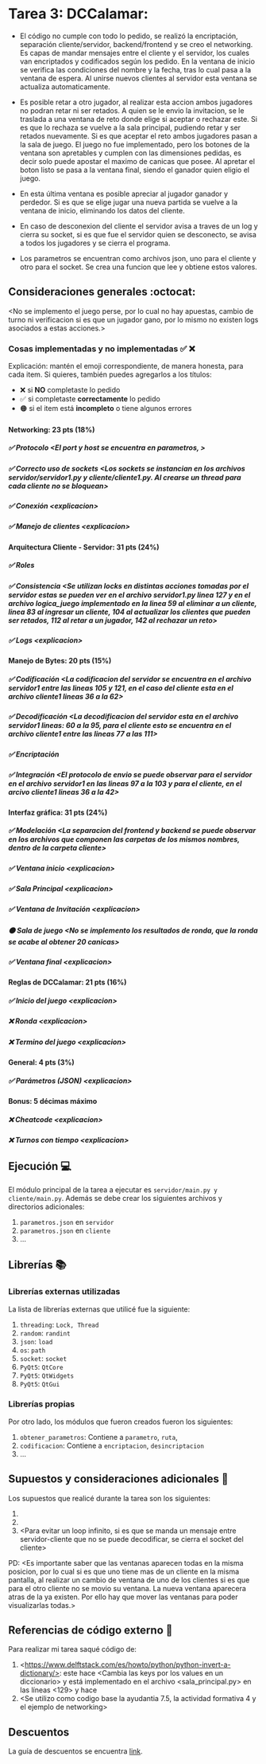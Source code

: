 # Tarea 3: DCCalamar:

* El código no cumple con todo lo pedido, se realizó la encriptación, separación cliente/servidor, backend/frontend y se creo el networking. Es capas de mandar mensajes entre el cliente y el servidor, los cuales van encriptados y codificados según los pedido. En la ventana de inicio se verifica las condiciones del nombre y la fecha, tras lo cual pasa a la ventana de espera. Al unirse nuevos clientes al servidor esta ventana se actualiza automaticamente. 

* Es posible retar a otro jugador, al realizar esta accion ambos jugadores no podran retar ni ser retados. A quien se le envio la invitacion, se le traslada a una ventana de reto donde elige si aceptar o rechazar este. Si es que lo rechaza se vuelve a la sala principal, pudiendo retar y ser retados nuevamente. Si es que aceptar el reto ambos jugadores pasan a la sala de juego. El juego no fue implementado, pero los botones de la ventana son apretables y cumplen con las dimensiones pedidas, es decir solo puede apostar el maximo de canicas que posee. Al apretar el boton listo se pasa a la ventana final, siendo el ganador quien eligio el juego. 

* En esta última ventana es posible apreciar al jugador ganador y perdedor. Si es que se elige jugar una nueva partida se vuelve a la ventana de inicio, eliminando los datos del cliente.

* En caso de desconexion del cliente el servidor avisa a traves de un log y cierra su socket, si es que fue el servidor quien se desconecto, se avisa a todos los jugadores y se cierra el programa.

* Los parametros se encuentran como archivos json, uno para el cliente y otro para el socket. Se crea una funcion que lee y obtiene estos valores.

## Consideraciones generales :octocat:

<No se implemento el juego perse, por lo cual no hay apuestas, cambio de turno ni verificacion si es que un jugador gano, por lo mismo no existen logs asociados a estas acciones.>

### Cosas implementadas y no implementadas :white_check_mark: :x:

Explicación: mantén el emoji correspondiente, de manera honesta, para cada item. Si quieres, también puedes agregarlos a los títulos:
- ❌ si **NO** completaste lo pedido
- ✅ si completaste **correctamente** lo pedido
- 🟠 si el item está **incompleto** o tiene algunos errores
#### Networking: 23 pts (18%)
##### ✅ Protocolo <El port y host se encuentra en parametros, >
##### ✅ Correcto uso de sockets <Los sockets se instancian en los archivos servidor/servidor1.py y cliente/cliente1.py. Al crearse un thread para cada cliente no se bloquean>
##### ✅ Conexión <explicacion\>
##### ✅ Manejo de clientes <explicacion\>
#### Arquitectura Cliente - Servidor: 31 pts (24%)
##### ✅ Roles <Todo el funcionamiento del cliente se encuentra en la carpeta cliente y el del servidor en la carpeta servidor>
##### ✅ Consistencia <Se utilizan locks en distintas acciones tomadas por el servidor estas se pueden ver en el archivo servidor1.py linea 127 y en el archivo logica_juego implementado en la linea 59 al eliminar a un cliente, linea 83 al ingresar un cliente, 104 al actualizar los clientes que pueden ser retados, 112 al retar a un jugador, 142 al rechazar un reto>
##### ✅ Logs <explicacion\>
#### Manejo de Bytes: 20 pts (15%)
##### ✅ Codificación <La codificacion del servidor se encuentra en el archivo servidor1 entre las lineas 105 y 121, en el caso del cliente esta en el archivo cliente1 lineas 36 a la 62>
##### ✅ Decodificación <La decodificacion del servidor esta en el archivo servidor1 lineas: 60 a la 95, para el cliente esto se encuentra en el archivo cliente1 entre las lineas 77 a las 111>
##### ✅ Encriptación <La encriptacion y desincriptacion se encuentra en los archivos codificacion.py tanto del servidor como del cliente>
##### ✅ Integración <El protocolo de envio se puede observar para el servidor en el archivo servidor1 en las lineas 97 a la 103 y para el cliente, en el arcivo cliente1 lineas 36 a la 42>
#### Interfaz gráfica: 31 pts (24%)
##### ✅ Modelación <La separacion del frontend y backend se puede observar en los archivos que componen las carpetas de los mismos nombres, dentro de la carpeta cliente>
##### ✅ Ventana inicio <explicacion\>
##### ✅ Sala Principal <explicacion\>
##### ✅ Ventana de Invitación <explicacion\>
##### 🟠 Sala de juego <No se implemento los resultados de ronda, que la ronda se acabe al obtener 20 canicas>
##### ✅ Ventana final <explicacion\>
#### Reglas de DCCalamar: 21 pts (16%)
##### ✅ Inicio del juego <explicacion\>
##### ❌ Ronda <explicacion\>
##### ❌ Termino del juego <explicacion\>
#### General: 4 pts (3%)
##### ✅ Parámetros (JSON) <explicacion\>
#### Bonus: 5 décimas máximo
##### ❌ Cheatcode <explicacion\>
##### ❌ Turnos con tiempo <explicacion\>
## Ejecución :computer:
El módulo principal de la tarea a ejecutar es  ```servidor/main.py y cliente/main.py```. Además se debe crear los siguientes archivos y directorios adicionales:
1. ```parametros.json``` en ```servidor```
2. ```parametros.json``` en ```cliente```
3. ...


## Librerías :books:
### Librerías externas utilizadas
La lista de librerías externas que utilicé fue la siguiente:

1. ```threading```: ```Lock, Thread```
2. ```random```: ```randint```
3. ```json```: ```load```
4. ```os```: ```path```
5. ```socket```: ```socket```
6. ```PyQt5```: ```QtCore```
7. ```PyQt5```: ```QtWidgets```
8. ```PyQt5```: ```QtGui```

### Librerías propias
Por otro lado, los módulos que fueron creados fueron los siguientes:

1. ```obtener_parametros```: Contiene a ```parametro```, ```ruta```, 
2. ```codificacion```: Contiene a ```encriptacion```, ```desincriptacion```
3. ...

## Supuestos y consideraciones adicionales :thinking:
Los supuestos que realicé durante la tarea son los siguientes:

1. <Al apretar el boton listo de la sala juego se pasa a la ventana final> 
2. <Cuando un jugador reta a otro se mantiene en la sala de espera pero sin poder apretar botones>
3. <Para evitar un loop infinito, si es que se manda un mensaje entre servidor-cliente que no se puede decodificar, se cierra el socket del cliente>

PD: <Es importante saber que las ventanas aparecen todas en la misma posicion, por lo cual si es que uno tiene mas de un cliente en la misma pantalla, al realizar un cambio de ventana de uno de los clientes si es que para el otro cliente no se movio su ventana. La nueva ventana aparecera atras de la ya existen. Por ello hay que mover las ventanas para poder visualizarlas todas.>


## Referencias de código externo :book:

Para realizar mi tarea saqué código de:
1. \<https://www.delftstack.com/es/howto/python/python-invert-a-dictionary/>: este hace \<Cambia las keys por los values en un diccionario> y está implementado en el archivo <sala_principal.py> en las líneas <129> y hace <intercambia el diccionario de nombres y ids de los juhadores>
2. \<Se utilizo como codigo base la ayudantia 7.5, la actividad formativa 4 y el ejemplo de networking>



## Descuentos
La guía de descuentos se encuentra [link](https://github.com/IIC2233/syllabus/blob/main/Tareas/Descuentos.md).
